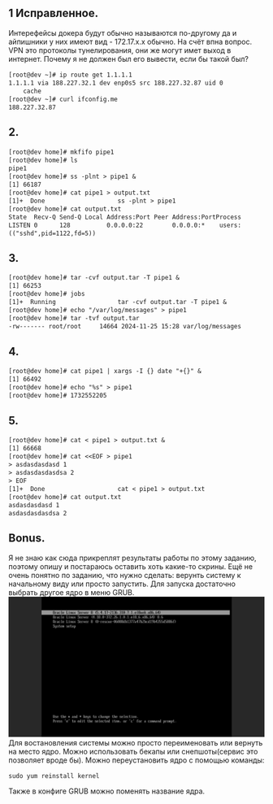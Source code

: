 ## 1 Исправленное.
Интерефейсы докера будут обычно называются по-другому да и айпишники у них имеют вид - 172.17.х.х обычно.
На счёт впна вопрос. VPN это протоколы тунелирования, они же могут имет выход в интернет. Почему я не должен был его вывести, если бы такой был?
```
[root@dev ~]# ip route get 1.1.1.1
1.1.1.1 via 188.227.32.1 dev enp0s5 src 188.227.32.87 uid 0
    cache
[root@dev ~]# curl ifconfig.me
188.227.32.87
```
## 2.
```
[root@dev home]# mkfifo pipe1
[root@dev home]# ls
pipe1
[root@dev home]# ss -plnt > pipe1 &
[1] 66187
[root@dev home]# cat pipe1 > output.txt
[1]+  Done                    ss -plnt > pipe1
[root@dev home]# cat output.txt
State  Recv-Q Send-Q Local Address:Port Peer Address:PortProcess
LISTEN 0      128          0.0.0.0:22        0.0.0.0:*    users:(("sshd",pid=1122,fd=5))
```
## 3.
```
[root@dev home]# tar -cvf output.tar -T pipe1 &
[1] 66253
[root@dev home]# jobs
[1]+  Running                 tar -cvf output.tar -T pipe1 &
[root@dev home]# echo "/var/log/messages" > pipe1
[root@dev home]# tar -tvf output.tar
-rw------- root/root     14664 2024-11-25 15:28 var/log/messages
```
## 4.
```
[root@dev home]# cat pipe1 | xargs -I {} date "+{}" &
[1] 66492
[root@dev home]# echo "%s" > pipe1
[root@dev home]# 1732552205
```
## 5.
```
[root@dev home]# cat < pipe1 > output.txt &
[1] 66668
[root@dev home]# cat <<EOF > pipe1
> asdasdasdasd 1
> asdasdasdasdsa 2
> EOF
[1]+  Done                    cat < pipe1 > output.txt
[root@dev home]# cat output.txt
asdasdasdasd 1
asdasdasdasdsa 2
```
## Bonus.
Я не знаю как сюда прикреплят результаты работы по этому заданию, поэтому опишу и постараюсь оставить хоть какие-то скрины.
Ещё не очень понятно по заданию, что нужно сделать: верунть систему к начальному виду или просто запустить.
Для запуска достаточно выбрать другое ядро в меню GRUB.
![](image.png)
Для востановления системы можно просто переименовать или вернуть на место ядро. 
Можно использовать бекапы или снепшоты(сервис это позволяет вроде бы).
Можно переустановить ядро с помощью команды:
```
sudo yum reinstall kernel
```
Также в конфиге GRUB можно поменять название ядра.
